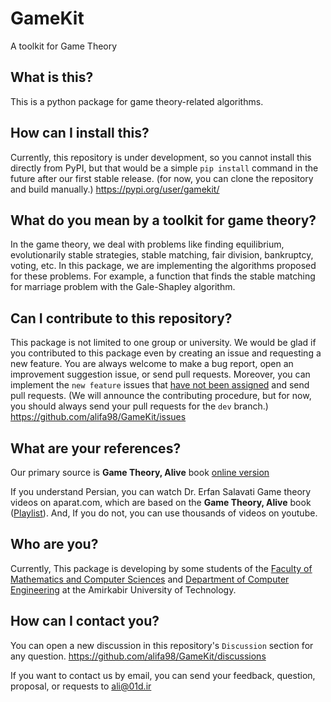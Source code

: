 # GameKit
A toolkit for Game Theory

## What is this?
This is a python package for game theory-related algorithms.

## How can I install this?
Currently, this repository is under development, so you cannot install this directly from PyPI, but that would be a simple `pip install` command in the future after our first stable release. (for now, you can clone the repository and build manually.)
https://pypi.org/user/gamekit/

## What do you mean by a toolkit for game theory?
In the game theory, we deal with problems like finding equilibrium, evolutionarily stable strategies, stable matching, fair division, bankruptcy, voting, etc. In this package, we are implementing the algorithms proposed for these problems. For example, a function that finds the stable matching for marriage problem with the Gale-Shapley algorithm.

## Can I contribute to this repository?
This package is not limited to one group or university. We would be glad if you contributed to this package even by creating an issue and requesting a new feature. You are always welcome to make a bug report, open an improvement suggestion issue, or send pull requests. Moreover, you can implement the `new feature` issues that [have not been assigned](https://github.com/alifa98/GameKit/issues?q=is%3Aissue+is%3Aopen+no%3Aassignee) and send pull requests. (We will announce the contributing procedure, but for now, you should always send your pull requests for the `dev` branch.)
https://github.com/alifa98/GameKit/issues

## What are your references?
Our primary source is  **Game Theory, Alive** book [online version](https://homes.cs.washington.edu/~karlin/GameTheoryBook.pdf)

If you understand Persian, you can watch Dr. Erfan Salavati Game theory videos on aparat.com, which are based on the **Game Theory, Alive** book ([Playlist](https://www.aparat.com/playlist/1487532)). And, If you do not, you can use thousands of videos on youtube.

## Who are you?
Currently, This package is developing by some students of the [Faculty of Mathematics and Computer Sciences](https://math.aut.ac.ir/) and [
Department of Computer Engineering](https://ce.aut.ac.ir/) at the Amirkabir University of Technology.

## How can I contact you?
You can open a new discussion in this repository's `Discussion` section for any question.
https://github.com/alifa98/GameKit/discussions

If you want to contact us by email, you can send your feedback, question, proposal, or requests to ali@01d.ir

